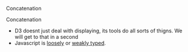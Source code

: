 Concatenation

Concatenation

* D3 doesnt just deal with displaying, its tools do all sorts of thigns.  We will get to that in a second
* Javascript is [loosely](https://en.wikipedia.org/wiki/Strong_and_weak_typing) or [weakly typed](https://msdn.microsoft.com/en-us/library/6974wx4d(v=vs.94).aspx).
